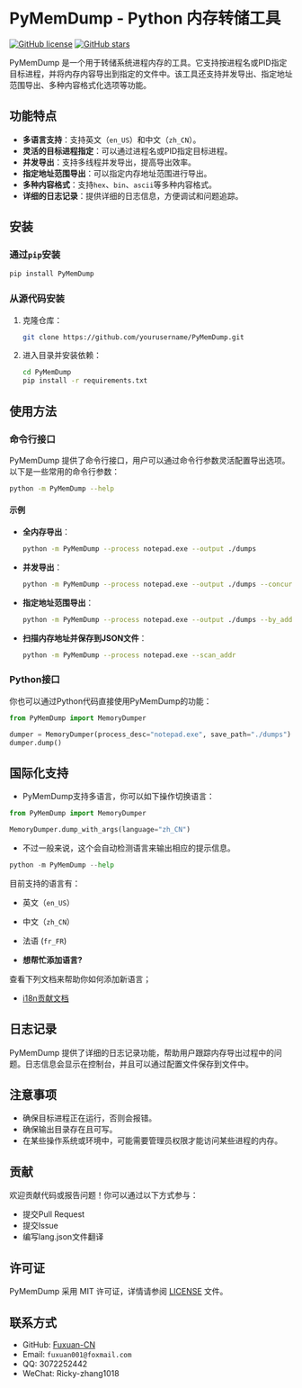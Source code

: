 
# PyMemDump - Python 内存转储工具

[![GitHub license](https://img.shields.io/badge/license-MIT-blue.svg)](https://github.com/Fuxuan-CN/PyMemDump/blob/main/LICENSE)
[![GitHub stars](https://img.shields.io/github/stars/Fuxuan-CN/PyMemDump.svg?style=social)](https://github.com/Fuxuan-CN/PyMemDump/stargazers)

PyMemDump 是一个用于转储系统进程内存的工具。它支持按进程名或PID指定目标进程，并将内存内容导出到指定的文件中。该工具还支持并发导出、指定地址范围导出、多种内容格式化选项等功能。

## 功能特点

- **多语言支持**：支持英文（`en_US`）和中文（`zh_CN`）。
- **灵活的目标进程指定**：可以通过进程名或PID指定目标进程。
- **并发导出**：支持多线程并发导出，提高导出效率。
- **指定地址范围导出**：可以指定内存地址范围进行导出。
- **多种内容格式**：支持`hex`、`bin`、`ascii`等多种内容格式。
- **详细的日志记录**：提供详细的日志信息，方便调试和问题追踪。

## 安装

### 通过`pip`安装

```bash
pip install PyMemDump
```

### 从源代码安装

1. 克隆仓库：

   ```bash
   git clone https://github.com/yourusername/PyMemDump.git
   ```

2. 进入目录并安装依赖：

   ```bash
   cd PyMemDump
   pip install -r requirements.txt
   ```

## 使用方法

### 命令行接口

PyMemDump 提供了命令行接口，用户可以通过命令行参数灵活配置导出选项。以下是一些常用的命令行参数：

```bash
python -m PyMemDump --help
```

#### 示例

- **全内存导出**：

  ```bash
  python -m PyMemDump --process notepad.exe --output ./dumps
  ```

- **并发导出**：

  ```bash
  python -m PyMemDump --process notepad.exe --output ./dumps --concurrent --workers 4
  ```

- **指定地址范围导出**：

  ```bash
  python -m PyMemDump --process notepad.exe --output ./dumps --by_addr --start-address 0x10000000 --end-address 0x10010000
  ```

- **扫描内存地址并保存到JSON文件**：

  ```bash
  python -m PyMemDump --process notepad.exe --scan_addr
  ```

### Python接口

你也可以通过Python代码直接使用PyMemDump的功能：

```python
from PyMemDump import MemoryDumper

dumper = MemoryDumper(process_desc="notepad.exe", save_path="./dumps")
dumper.dump()
```

## 国际化支持

- PyMemDump支持多语言，你可以如下操作切换语言：

```python
from PyMemDump import MemoryDumper

MemoryDumper.dump_with_args(language="zh_CN")
```

- 不过一般来说，这个会自动检测语言来输出相应的提示信息。

```python
python -m PyMemDump --help
```

目前支持的语言有：

- 英文（`en_US`）
- 中文（`zh_CN`）
- 法语 (`fr_FR`)

- **想帮忙添加语言?**

查看下列文档来帮助你如何添加新语言；

- [i18n贡献文档](docs/I18NCONTROBUILTING.MD)

## 日志记录

PyMemDump 提供了详细的日志记录功能，帮助用户跟踪内存导出过程中的问题。日志信息会显示在控制台，并且可以通过配置文件保存到文件中。

## 注意事项

- 确保目标进程正在运行，否则会报错。
- 确保输出目录存在且可写。
- 在某些操作系统或环境中，可能需要管理员权限才能访问某些进程的内存。

## 贡献

欢迎贡献代码或报告问题！你可以通过以下方式参与：

- 提交Pull Request
- 提交Issue
- 编写lang.json文件翻译

## 许可证

PyMemDump 采用 MIT 许可证，详情请参阅 [LICENSE](LICENSE) 文件。

## 联系方式

- GitHub: [Fuxuan-CN](https://github.com/Fuxuan-CN)
- Email: `fuxuan001@foxmail.com`
- QQ: 3072252442
- WeChat: Ricky-zhang1018
